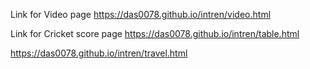 Link for Video page
https://das0078.github.io/intren/video.html

Link for Cricket score page
https://das0078.github.io/intren/table.html

https://das0078.github.io/intren/travel.html
